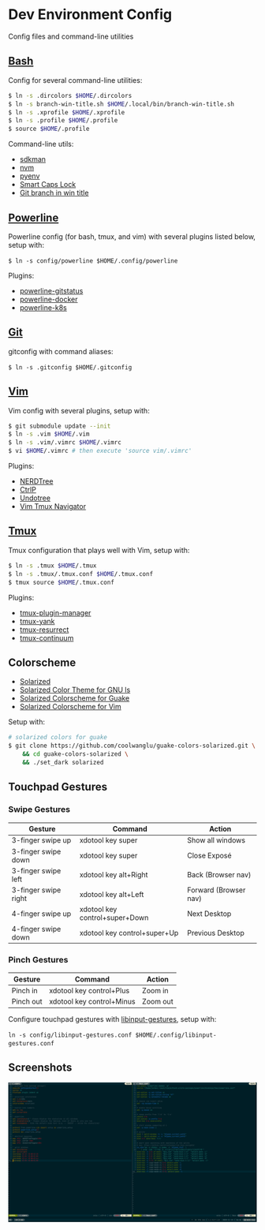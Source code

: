 # Dev Environment Config

Config files and command-line utilities

## [Bash](https://www.gnu.org/software/bash)

Config for several command-line utilities:

```sh
$ ln -s .dircolors $HOME/.dircolors
$ ln -s branch-win-title.sh $HOME/.local/bin/branch-win-title.sh
$ ln -s .xprofile $HOME/.xprofile
$ ln -s .profile $HOME/.profile
$ source $HOME/.profile
```

Command-line utils:

- [sdkman](https://github.com/sdkman/sdkman-cli)
- [nvm](https://github.com/nvm-sh/nvm)
- [pyenv](https://github.com/pyenv/pyenv)
- [Smart Caps Lock](https://gist.github.com/tanyuan/55bca522bf50363ae4573d4bdcf06e2e)
- [Git branch in win title](https://github.com/j4ckofalltrades/git-branch-win-title)

## [Powerline](https://github.com/powerline/powerline)

Powerline config (for bash, tmux, and vim) with several plugins listed below, setup with:

`$ ln -s config/powerline $HOME/.config/powerline`

Plugins:

- [powerline-gitstatus](https://github.com/jaspernbrouwer/powerline-gitstatus)
- [powerline-docker](https://github.com/adrianmo/powerline-docker)
- [powerline-k8s](https://github.com/j4ckofalltrades/powerline-k8s)

## [Git](https://git-scm.com)

gitconfig with command aliases:

`$ ln -s .gitconfig $HOME/.gitconfig`

## [Vim](https://github.com/vim/vim)

Vim config with several plugins, setup with:

```sh
$ git submodule update --init
$ ln -s .vim $HOME/.vim
$ ln -s .vim/.vimrc $HOME/.vimrc
$ vi $HOME/.vimrc # then execute 'source vim/.vimrc'
```

Plugins:

- [NERDTree](https://github.com/preservim/nerdtree)
- [CtrlP](https://github.com/kien/ctrlp.vim)
- [Undotree](https://github.com/mbbill/undotree)
- [Vim Tmux Navigator](https://github.com/christoomey/vim-tmux-navigator)

## [Tmux](https://github.com/tmux/tmux)

Tmux configuration that plays well with Vim, setup with:

```sh
$ ln -s .tmux $HOME/.tmux
$ ln -s .tmux/.tmux.conf $HOME/.tmux.conf
$ tmux source $HOME/.tmux.conf
```

Plugins:

- [tmux-plugin-manager](https://github.com/tmux-plugins/tpm)
- [tmux-yank](https://github.com/tmux-plugins/tmux-yank)
- [tmux-resurrect](https://github.com/tmux-plugins/tmux-resurrect)
- [tmux-continuum](https://github.com/tmux-plugins/tmux-continuum)

## Colorscheme

- [Solarized](https://github.com/altercation/solarized)
- [Solarized Color Theme for GNU ls](https://github.com/seebi/dircolors-solarized)
- [Solarized Colorscheme for Guake](https://github.com/coolwanglu/guake-colors-solarized)
- [Solarized Colorscheme for Vim](https://github.com/altercation/vim-colors-solarized)

Setup with:

```sh
# solarized colors for guake
$ git clone https://github.com/coolwanglu/guake-colors-solarized.git \
    && cd guake-colors-solarized \
    && ./set_dark solarized
```

## Touchpad Gestures

### Swipe Gestures

| Gesture              | Command                        |  Action               |
| -------------------- | ------------------------------ | --------------------- |
| 3-finger swipe up    | xdotool key super      	| Show all windows      |
| 3-finger swipe down  | xdotool key super     		| Close Exposé          |
| 3-finger swipe left  | xdotool key alt+Right 		| Back (Browser nav)    |
| 3-finger swipe right | xdotool key alt+Left  		| Forward (Browser nav) |
| 4-finger swipe up    | xdotool key control+super+Down	| Next Desktop 	        |
| 4-finger swipe down  | xdotool key control+super+Up   | Previous Desktop      |

### Pinch Gestures

| Gesture   | Command                   | Action   |
| --------- | ------------------------- | -------- |
| Pinch in  | xdotool key control+Plus  | Zoom in  |
| Pinch out | xdotool key control+Minus | Zoom out |

Configure touchpad gestures with [libinput-gestures](https://github.com/bulletmark/libinput-gestures), setup with:

`ln -s config/libinput-gestures.conf $HOME/.config/libinput-gestures.conf`

## Screenshots

![](env.png)
